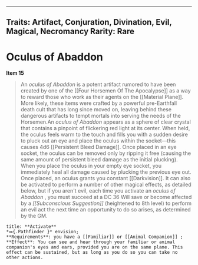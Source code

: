 
---

Traits: Artifact, Conjuration, Divination, Evil, Magical, Necromancy
Rarity: Rare
---

# Oculus of Abaddon

**Item 15**

> An *oculus of Abaddon* is a potent artifact rumored to have been created by one of the [[Four Horsemen Of The Apocalypse]] as a way to reward those who work as their agents on the [[Material Plane]]. More likely, these items were crafted by a powerful pre-Earthfall death cult that has long since moved on, leaving behind these dangerous artifacts to tempt mortals into serving the needs of the Horsemen.An *oculus of Abaddon* appears as a sphere of clear crystal that contains a pinpoint of flickering red light at its center. When held, the oculus feels warm to the touch and fills you with a sudden desire to pluck out an eye and place the oculus within the socket—this causes 4d6 [[Persistent Bleed Damage]]. Once placed in an eye socket, the oculus can be removed only by ripping it free (causing the same amount of persistent bleed damage as the initial plucking). When you place the oculus in your empty eye socket, you immediately heal all damage caused by plucking the previous eye out. Once placed, an oculus grants you constant [[Darkvision]]. It can also be activated to perform a number of other magical effects, as detailed below, but if you aren't evil, each time you activate an *oculus of Abaddon* , you must succeed at a DC 36 Will save or become affected by a *[[Subconscious Suggestion]]* (heightened to 8th level) to perform an evil act the next time an opportunity to do so arises, as determined by the GM.

```ad-embed-ability
title: **Activate**
*⬽{.Pathfinder }* envision; 
**Requirements**: you have a [[Familiar]] or [[Animal Companion]] ;
**Effect**: You can see and hear through your familiar or animal companion's eyes and ears, provided you are on the same plane. This effect can be sustained, but as long as you do so you can take no other actions.

```
